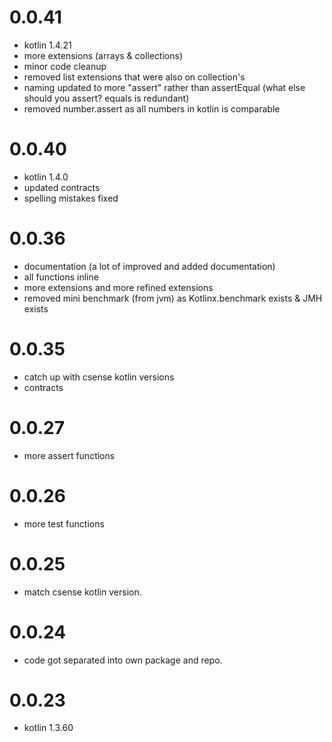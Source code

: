 # 0.0.41
- kotlin 1.4.21
- more extensions (arrays & collections)
- minor code cleanup
- removed list extensions that were also on collection's
- naming updated to more "assert" rather than assertEqual (what else should you assert? equals is redundant)
- removed number.assert as all numbers in kotlin is comparable



# 0.0.40
- kotlin 1.4.0
- updated contracts
- spelling mistakes fixed
 
# 0.0.36
- documentation (a lot of improved and added documentation)
- all functions inline
- more extensions and more refined extensions
- removed mini benchmark (from jvm) as Kotlinx.benchmark exists & JMH exists

# 0.0.35
- catch up with csense kotlin versions
- contracts

# 0.0.27
- more assert functions

# 0.0.26
- more test functions 

# 0.0.25
- match csense kotlin version.

# 0.0.24
- code got separated into own package and repo. 

# 0.0.23
- kotlin 1.3.60